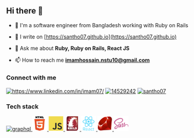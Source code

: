 ## Hi there 👋


- 🌱 I'm a software engineer from Bangladesh working with Ruby on Rails

- 📝 I write on [https://santho07.github.io](https://santho07.github.io)

- 💬 Ask me about **Ruby, Ruby on Rails, React JS**

- 📫 How to reach me **imamhossain.nstu10@gmail.com**

### Connect with me
<p align="left">
<a href="https://linkedin.com/in/https://www.linkedin.com/in/imam07/" target="blank"><img align="center" src="https://cdn.jsdelivr.net/npm/simple-icons@3.0.1/icons/linkedin.svg" alt="https://www.linkedin.com/in/imam07/" height="30" width="40" /></a>
<a href="https://stackoverflow.com/users/14529242" target="blank"><img align="center" src="https://cdn.jsdelivr.net/npm/simple-icons@3.0.1/icons/stackoverflow.svg" alt="14529242" height="30" width="40" /></a>
<a href="https://dev.to/santho07" target="blank"><img align="center" src="https://cdn.jsdelivr.net/npm/simple-icons@3.0.1/icons/dev-dot-to.svg" alt="santho07" height="30" width="40" /></a>
</p>

<h3 align="left">Tech stack</h3>
<p align="left"> <a href="https://graphql.org" target="_blank"> <img src="https://www.vectorlogo.zone/logos/graphql/graphql-icon.svg" alt="graphql" width="40" height="40"/> </a> <a href="https://www.w3.org/html/" target="_blank"> <img src="https://raw.githubusercontent.com/devicons/devicon/master/icons/html5/html5-original-wordmark.svg" alt="html5" width="40" height="40"/> </a> <a href="https://developer.mozilla.org/en-US/docs/Web/JavaScript" target="_blank"> <img src="https://raw.githubusercontent.com/devicons/devicon/master/icons/javascript/javascript-original.svg" alt="javascript" width="40" height="40"/> </a> <a href="https://rubyonrails.org" target="_blank"> <img src="https://raw.githubusercontent.com/devicons/devicon/master/icons/rails/rails-original-wordmark.svg" alt="rails" width="40" height="40"/> </a> <a href="https://reactjs.org/" target="_blank"> <img src="https://raw.githubusercontent.com/devicons/devicon/master/icons/react/react-original-wordmark.svg" alt="react" width="40" height="40"/> </a> <a href="https://www.ruby-lang.org/en/" target="_blank"> <img src="https://raw.githubusercontent.com/devicons/devicon/master/icons/ruby/ruby-original.svg" alt="ruby" width="40" height="40"/> </a> <a href="https://sass-lang.com" target="_blank"> <img src="https://raw.githubusercontent.com/devicons/devicon/master/icons/sass/sass-original.svg" alt="sass" width="40" height="40"/> </a> </p>
